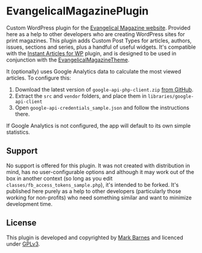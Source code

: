 # EvangelicalMagazinePlugin
Custom WordPress plugin for the [Evangelical Magazine website](https://www.evangelicalmagazine.com/). Provided here as a help to other developers who are creating WordPress sites for print magazines. This plugin adds Custom Post Types for articles, authors, issues, sections and series, plus a handful of useful widgets. It's compatible with the [Instant Articles for WP](https://en-gb.wordpress.org/plugins/fb-instant-articles/) plugin, and is designed to be used in conjunction with the [EvangelicalMagazineTheme](https://github.com/markbarnes/EvangelicalMagazineTheme).

It (optionally) uses Google Analytics data to calculate the most viewed articles. To configure this:
1. Download the latest version of `google-api-php-client.zip` [from GitHub](https://github.com/google/google-api-php-client/releases).
2. Extract the `src` and `vendor` folders, and place them in `libraries/google-api-client`
3. Open `google-api-credentials_sample.json` and follow the instructions there.

If Google Analytics is not configured, the app will default to its own simple statistics.

## Support
No support is offered for this plugin. It was not created with distribution in mind, has no user-configurable options and although it may work out of the box in another context (so long as you edit `classes/fb_access_tokens_sample.php`), it's intended to be forked. It's published here purely as a help to other developers (particularly those working for non-profits) who need something similar and want to minimize development time.

## License
This plugin is developed and copyrighted by [Mark Barnes](https://www.markbarnes.net) and licenced under [GPLv3](http://www.gnu.org/licenses/gpl.html).